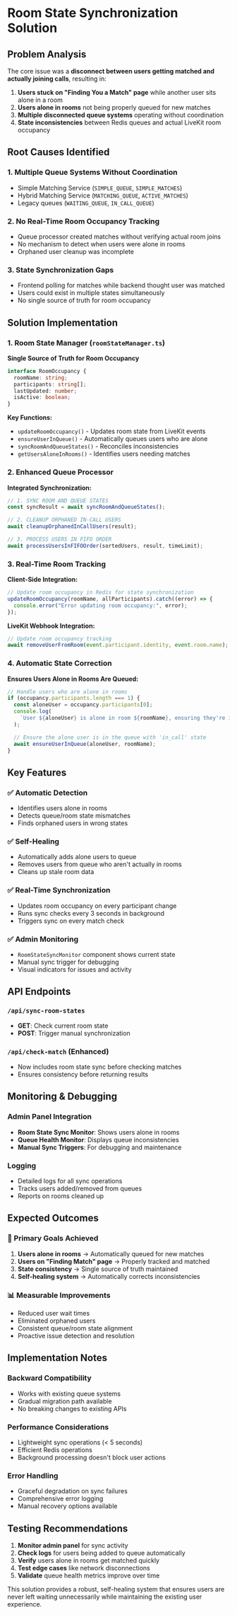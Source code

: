 # Room State Synchronization Solution

## Problem Analysis

The core issue was a **disconnect between users getting matched and actually joining calls**, resulting in:

1. **Users stuck on "Finding You a Match" page** while another user sits alone in a room
2. **Users alone in rooms** not being properly queued for new matches
3. **Multiple disconnected queue systems** operating without coordination
4. **State inconsistencies** between Redis queues and actual LiveKit room occupancy

## Root Causes Identified

### 1. Multiple Queue Systems Without Coordination

- Simple Matching Service (`SIMPLE_QUEUE`, `SIMPLE_MATCHES`)
- Hybrid Matching Service (`MATCHING_QUEUE`, `ACTIVE_MATCHES`)
- Legacy queues (`WAITING_QUEUE`, `IN_CALL_QUEUE`)

### 2. No Real-Time Room Occupancy Tracking

- Queue processor created matches without verifying actual room joins
- No mechanism to detect when users were alone in rooms
- Orphaned user cleanup was incomplete

### 3. State Synchronization Gaps

- Frontend polling for matches while backend thought user was matched
- Users could exist in multiple states simultaneously
- No single source of truth for room occupancy

## Solution Implementation

### 1. Room State Manager (`roomStateManager.ts`)

**Single Source of Truth for Room Occupancy**

```typescript
interface RoomOccupancy {
  roomName: string;
  participants: string[];
  lastUpdated: number;
  isActive: boolean;
}
```

**Key Functions:**

- `updateRoomOccupancy()` - Updates room state from LiveKit events
- `ensureUserInQueue()` - Automatically queues users who are alone
- `syncRoomAndQueueStates()` - Reconciles inconsistencies
- `getUsersAloneInRooms()` - Identifies users needing matches

### 2. Enhanced Queue Processor

**Integrated Synchronization:**

```typescript
// 1. SYNC ROOM AND QUEUE STATES
const syncResult = await syncRoomAndQueueStates();

// 2. CLEANUP ORPHANED IN-CALL USERS
await cleanupOrphanedInCallUsers(result);

// 3. PROCESS USERS IN FIFO ORDER
await processUsersInFIFOOrder(sortedUsers, result, timeLimit);
```

### 3. Real-Time Room Tracking

**Client-Side Integration:**

```typescript
// Update room occupancy in Redis for state synchronization
updateRoomOccupancy(roomName, allParticipants).catch((error) => {
  console.error("Error updating room occupancy:", error);
});
```

**LiveKit Webhook Integration:**

```typescript
// Update room occupancy tracking
await removeUserFromRoom(event.participant.identity, event.room.name);
```

### 4. Automatic State Correction

**Ensures Users Alone in Rooms Are Queued:**

```typescript
// Handle users who are alone in rooms
if (occupancy.participants.length === 1) {
  const aloneUser = occupancy.participants[0];
  console.log(
    `User ${aloneUser} is alone in room ${roomName}, ensuring they're in queue`
  );

  // Ensure the alone user is in the queue with 'in_call' state
  await ensureUserInQueue(aloneUser, roomName);
}
```

## Key Features

### ✅ Automatic Detection

- Identifies users alone in rooms
- Detects queue/room state mismatches
- Finds orphaned users in wrong states

### ✅ Self-Healing

- Automatically adds alone users to queue
- Removes users from queue who aren't actually in rooms
- Cleans up stale room data

### ✅ Real-Time Synchronization

- Updates room occupancy on every participant change
- Runs sync checks every 3 seconds in background
- Triggers sync on every match check

### ✅ Admin Monitoring

- `RoomStateSyncMonitor` component shows current state
- Manual sync trigger for debugging
- Visual indicators for issues and activity

## API Endpoints

### `/api/sync-room-states`

- **GET**: Check current room state
- **POST**: Trigger manual synchronization

### `/api/check-match` (Enhanced)

- Now includes room state sync before checking matches
- Ensures consistency before returning results

## Monitoring & Debugging

### Admin Panel Integration

- **Room State Sync Monitor**: Shows users alone in rooms
- **Queue Health Monitor**: Displays queue inconsistencies
- **Manual Sync Triggers**: For debugging and maintenance

### Logging

- Detailed logs for all sync operations
- Tracks users added/removed from queues
- Reports on rooms cleaned up

## Expected Outcomes

### 🎯 Primary Goals Achieved

1. **Users alone in rooms** → Automatically queued for new matches
2. **Users on "Finding Match" page** → Properly tracked and matched
3. **State consistency** → Single source of truth maintained
4. **Self-healing system** → Automatically corrects inconsistencies

### 📊 Measurable Improvements

- Reduced user wait times
- Eliminated orphaned users
- Consistent queue/room state alignment
- Proactive issue detection and resolution

## Implementation Notes

### Backward Compatibility

- Works with existing queue systems
- Gradual migration path available
- No breaking changes to existing APIs

### Performance Considerations

- Lightweight sync operations (< 5 seconds)
- Efficient Redis operations
- Background processing doesn't block user actions

### Error Handling

- Graceful degradation on sync failures
- Comprehensive error logging
- Manual recovery options available

## Testing Recommendations

1. **Monitor admin panel** for sync activity
2. **Check logs** for users being added to queue automatically
3. **Verify** users alone in rooms get matched quickly
4. **Test edge cases** like network disconnections
5. **Validate** queue health metrics improve over time

This solution provides a robust, self-healing system that ensures users are never left waiting unnecessarily while maintaining the existing user experience.
